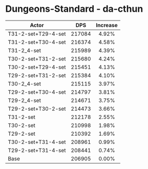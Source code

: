 # Dungeons-Standard - da-cthun
| Actor | DPS | Increase |
|---|:---:|:---:|
|T31-2-set+T29-4-set|217084|4.92%|
|T31-2-set+T30-4-set|216374|4.58%|
|T31-2_4-set|215989|4.39%|
|T30-2-set+T31-2-set|215680|4.24%|
|T30-2-set+T29-4-set|215451|4.13%|
|T29-2-set+T31-2-set|215384|4.10%|
|T30-2_4-set|215115|3.97%|
|T29-2-set+T30-4-set|214797|3.81%|
|T29-2_4-set|214671|3.75%|
|T29-2-set+T30-2-set|214473|3.66%|
|T31-2-set|212178|2.55%|
|T30-2-set|210998|1.98%|
|T29-2-set|210392|1.69%|
|T30-2-set+T31-4-set|208961|0.99%|
|T29-2-set+T31-4-set|208441|0.74%|
|Base|206905|0.00%|
